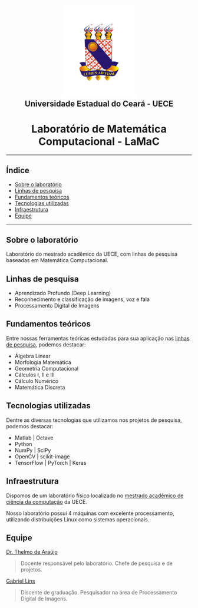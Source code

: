 <p align="center" style="margin: 0">
  <img src="profile/assets/logo-uece-small.png" width="200px"/>
</p>

<div align="center">
  <h2 style="margin: 0 auto">Universidade Estadual do Ceará - UECE</h2>
  <h1>Laboratório de Matemática Computacional - LaMaC</h1>
</div>

---

<h2>Índice</h2>

- [Sobre o laboratório](#sobre-o-laboratório)
- [Linhas de pesquisa](#linhas-de-pesquisa)
- [Fundamentos teóricos](#fundamentos-teóricos)
- [Tecnologias utilizadas](#tecnologias-utilizadas)
- [Infraestrutura](#infraestrutura)
- [Equipe](#equipe)

---

## Sobre o laboratório

Laboratório do mestrado acadêmico da UECE, com linhas de pesquisa baseadas em Matemática Computacional.

## Linhas de pesquisa

- Aprendizado Profundo (Deep Learning)
- Reconhecimento e classificação de imagens, voz e fala
- Processamento Digital de Imagens

## Fundamentos teóricos

Entre nossas ferramentas teóricas estudadas para sua aplicação nas [linhas de pesquisa](#linhas-de-pesquisa), podemos destacar:

- Álgebra Linear
- Morfologia Matemática
- Geometria Computacional
- Cálculos I, II e III
- Cálculo Numérico
- Matemática Discreta

## Tecnologias utilizadas

Dentre as diversas tecnologias que utilizamos nos projetos de pesquisa, podemos destacar:

- Matlab | Octave
- Python
- NumPy | SciPy
- OpenCV | scikit-image
- TensorFlow | PyTorch | Keras

## Infraestrutura

Dispomos de um laboratório físico localizado no [mestrado acadêmico de ciência da computação](http://www.uece.br/ppgcc/) da UECE.

Nosso laboratório possui 4 máquinas com excelente processamento, utilizando distribuições Linux como sistemas operacionais.

## Equipe

[Dr. Thelmo de Araújo](http://lattes.cnpq.br/3978299887398475)

> Docente responsável pelo laboratório. Chefe de pesquisa e de projetos.

[Gabriel Lins](http://lattes.cnpq.br/0989380563059737)

> Discente de graduação. Pesquisador na área de Processamento Digital de Imagens.
